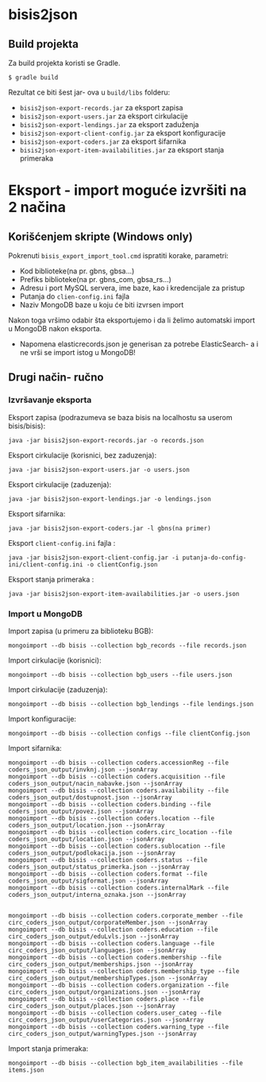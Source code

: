 # bisis2json

## Build projekta

Za build projekta koristi se Gradle.

```
$ gradle build
```

Rezultat ce biti šest jar- ova u `build/libs` folderu:

* `bisis2json-export-records.jar` za eksport zapisa
* `bisis2json-export-users.jar` za eksport cirkulacije
* `bisis2json-export-lendings.jar` za eksport zaduženja
* `bisis2json-export-client-config.jar` za eksport konfiguracije
* `bisis2json-export-coders.jar` za eksport šifarnika
* `bisis2json-export-item-availabilities.jar` za eksport stanja primeraka
# Eksport - import moguće izvršiti na 2 načina

## Korišćenjem skripte (Windows only)
Pokrenuti `bisis_export_import_tool.cmd` ispratiti korake, parametri:
* Kod biblioteke(na pr. gbns, gbsa...)
* Prefiks biblioteke(na pr. gbns_com, gbsa_rs...)
* Adresu i port MySQL servera, ime baze, kao i kredencijale za pristup
* Putanja do `clien-config.ini` fajla
* Naziv MongoDB baze u koju će biti izvrsen import

Nakon toga vršimo odabir šta eksportujemo i da li želimo automatski import u MongoDB nakon eksporta.
* Napomena elasticrecords.json je generisan za potrebe ElasticSearch- a i ne vrši se import istog u MongoDB!

## Drugi način- ručno 

### Izvršavanje eksporta

Eksport zapisa (podrazumeva se baza bisis na localhostu sa userom bisis/bisis):

```
java -jar bisis2json-export-records.jar -o records.json
```

Eksport cirkulacije (korisnici, bez zaduzenja):

```
java -jar bisis2json-export-users.jar -o users.json
```

Eksport cirkulacije (zaduzenja):

```
java -jar bisis2json-export-lendings.jar -o lendings.json
```

Eksport sifarnika:

```
java -jar bisis2json-export-coders.jar -l gbns(na primer)
```

Eksport `client-config.ini` fajla :

```
java -jar bisis2json-export-client-config.jar -i putanja-do-config-ini/client-config.ini -o clientConfig.json
```

Eksport stanja primeraka :

```
java -jar bisis2json-export-item-availabilities.jar -o users.json
```

### Import u MongoDB

Import zapisa (u primeru za biblioteku BGB):

```
mongoimport --db bisis --collection bgb_records --file records.json
```

Import cirkulacije (korisnici):
```
mongoimport --db bisis --collection bgb_users --file users.json
```

Import cirkulacije (zaduzenja):
```
mongoimport --db bisis --collection bgb_lendings --file lendings.json
```

Import konfiguracije:
```
mongoimport --db bisis --collection configs --file clientConfig.json
```

Import sifarnika:
```
mongoimport --db bisis --collection coders.accessionReg --file coders_json_output/invknj.json --jsonArray
mongoimport --db bisis --collection coders.acquisition --file coders_json_output/nacin_nabavke.json --jsonArray
mongoimport --db bisis --collection coders.availability --file coders_json_output/dostupnost.json --jsonArray
mongoimport --db bisis --collection coders.binding --file coders_json_output/povez.json --jsonArray
mongoimport --db bisis --collection coders.location --file coders_json_output/location.json --jsonArray
mongoimport --db bisis --collection coders.circ_location --file coders_json_output/location.json --jsonArray
mongoimport --db bisis --collection coders.sublocation --file coders_json_output/podlokacija.json --jsonArray
mongoimport --db bisis --collection coders.status --file coders_json_output/status_primerka.json --jsonArray
mongoimport --db bisis --collection coders.format --file coders_json_output/sigformat.json --jsonArray
mongoimport --db bisis --collection coders.internalMark --file coders_json_output/interna_oznaka.json --jsonArray


mongoimport --db bisis --collection coders.corporate_member --file circ_coders_json_output/corporateMember.json --jsonArray
mongoimport --db bisis --collection coders.education --file circ_coders_json_output/eduLvls.json --jsonArray
mongoimport --db bisis --collection coders.language --file circ_coders_json_output/languages.json --jsonArray
mongoimport --db bisis --collection coders.membership --file circ_coders_json_output/memberships.json --jsonArray
mongoimport --db bisis --collection coders.membership_type --file circ_coders_json_output/membershipTypes.json --jsonArray
mongoimport --db bisis --collection coders.organization --file circ_coders_json_output/organizations.json --jsonArray
mongoimport --db bisis --collection coders.place --file circ_coders_json_output/places.json --jsonArray
mongoimport --db bisis --collection coders.user_categ --file circ_coders_json_output/userCategories.json --jsonArray
mongoimport --db bisis --collection coders.warning_type --file circ_coders_json_output/warningTypes.json --jsonArray
```
Import stanja primeraka:
```
mongoimport --db bisis --collection bgb_item_availabilities --file items.json
```